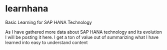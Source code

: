 # learnhana
Basic Learning for SAP HANA Technology

As I have gathered more data about SAP HANA technology and its evolution I will be posting it here.  I get a ton of value out of summarizing what I have learned into easy to understand content
